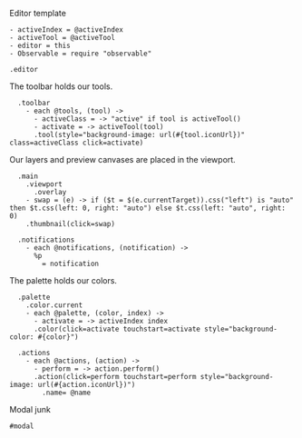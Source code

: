 Editor template

    - activeIndex = @activeIndex
    - activeTool = @activeTool
    - editor = this
    - Observable = require "observable"

    .editor

The toolbar holds our tools.

      .toolbar
        - each @tools, (tool) ->
          - activeClass = -> "active" if tool is activeTool()
          - activate = -> activeTool(tool)
          .tool(style="background-image: url(#{tool.iconUrl})" class=activeClass click=activate)

Our layers and preview canvases are placed in the viewport.

      .main
        .viewport
          .overlay
        - swap = (e) -> if ($t = $(e.currentTarget)).css("left") is "auto" then $t.css(left: 0, right: "auto") else $t.css(left: "auto", right: 0)
        .thumbnail(click=swap)

      .notifications
        - each @notifications, (notification) ->
          %p
            = notification

The palette holds our colors.

      .palette
        .color.current
        - each @palette, (color, index) ->
          - activate = -> activeIndex index
          .color(click=activate touchstart=activate style="background-color: #{color}")

      .actions
        - each @actions, (action) ->
          - perform = -> action.perform()
          .action(click=perform touchstart=perform style="background-image: url(#{action.iconUrl})")
            .name= @name

Modal junk

    #modal
